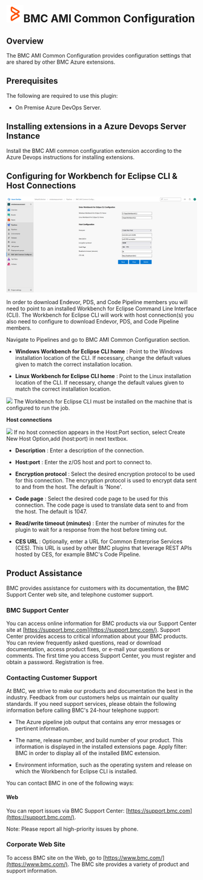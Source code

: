 # <img src="images/common_config_icon.png" width="45" height="45">BMC AMI Common Configuration


## Overview

The BMC AMI Common Configuration provides configuration settings that are shared by other BMC Azure extensions.

## Prerequisites

The following are required to use this plugin:
- On Premise Azure DevOps Server.

## Installing extensions in a Azure Devops Server Instance

Install the BMC AMI common configuration extension according to the Azure Devops instructions for installing extensions.

## Configuring for Workbench for Eclipse CLI & Host Connections

![](images/bmccommonconfig.png)

In order to download Endevor, PDS, and Code Pipeline members you will need to point to an installed Workbench for Eclipse Command Line Interface (CLI). The Workbench for Eclipse CLI will work with host connection(s) you also need to configure to download Endevor, PDS, and Code Pipeline members.

Navigate to Pipelines and go to BMC AMI Common Configuration section.

- **Windows Workbench for Eclipse CLI home** : Point to the Windows installation location of the CLI. If necessary, change the default values given to match the correct installation location.

- **Linux Workbench for Eclipse CLI home** : Point to the Linux installation location of the CLI. If necessary, change the default values given to match the correct installation location.

![](docs/images/info.svg) The Workbench for Eclipse CLI must be installed on the machine that is configured to run the job.

**Host connections**

![](docs/images/info.svg) If no host connection appears in the Host:Port section, select Create New Host Option,add (host:port) in next textbox.

- **Description** : Enter a description of the connection.

- **Host:port** : Enter the z/OS host and port to connect to.

- **Encryption protocol** : Select the desired encryption protocol to be used for this connection. The encryption protocol is used to encrypt data sent to and from the host. The default is \'None\'.

- **Code page** : Select the desired code page to be used for this connection. The code page is used to translate data sent to and from the host. The default is 1047.

- **Read/write timeout (minutes)** : Enter the number of minutes for the plugin to wait for a response from the host before timing out.

- **CES URL** : Optionally, enter a URL for Common Enterprise Services (CES). This URL is used by other BMC plugins that leverage REST APIs hosted by CES, for example BMC's Code Pipeline.


## Product Assistance

BMC provides assistance for customers with its documentation, the BMC Support Center web site, and telephone customer support.

### BMC Support Center

You can access online information for BMC products via our Support Center site at [https://support.bmc.com](https://support.bmc.com/). Support Center provides access to critical information about your BMC products. You can review frequently asked questions, read or download documentation, access product fixes, or e-mail your questions or comments. The first time you access Support Center, you must register and obtain a password. Registration is free.

### Contacting Customer Support

At BMC, we strive to make our products and documentation the best in the industry. Feedback from our customers helps us maintain our quality standards. If you need support services, please obtain the following information before calling BMC\'s 24-hour telephone support:

- The Azure pipeline job output that contains any error messages or pertinent information.

- The name, release number, and build number of your product. This information is displayed in the installed extensions page. Apply filter: BMC in order to display all of the installed BMC extension.

- Environment information, such as the operating system and release on which the Workbench for Eclipse CLI is installed.

You can contact BMC in one of the following ways:


#### Web

You can report issues via BMC Support Center: [https://support.bmc.com](https://support.bmc.com/).

Note: Please report all high-priority issues by phone.

### Corporate Web Site

To access BMC site on the Web, go to [https://www.bmc.com/](https://www.bmc.com/). The BMC site provides a variety of product and support information.